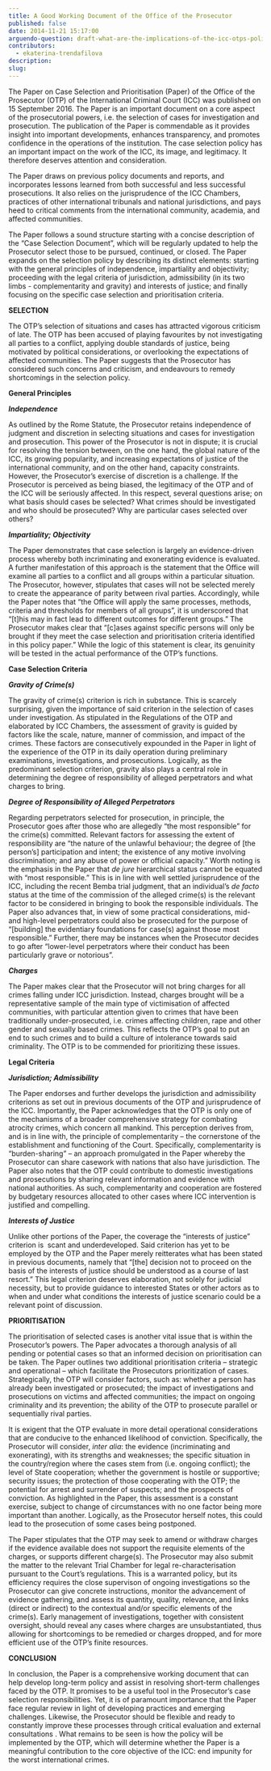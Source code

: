 ```yaml
---
title: A Good Working Document of the Office of the Prosecutor
published: false
date: 2014-11-21 15:17:00
arguendo-question: draft-what-are-the-implications-of-the-icc-otps-policy-paper-on-case-selection-and-prioritisation-2016
contributors:
  - ekaterina-trendafilova
description:
slug:
---
```



The Paper on Case Selection and Prioritisation (Paper) of the Office of the Prosecutor (OTP) of the International Criminal Court (ICC) was published on 15 September 2016. The Paper is an important document on a core aspect of the prosecutorial powers, i.e. the selection of cases for investigation and prosecution. The publication of the Paper is commendable as it provides insight into important developments, enhances transparency, and promotes confidence in the operations of the institution. The case selection policy has an important impact on the work of the ICC, its image, and legitimacy. It therefore deserves attention and consideration.

The Paper draws on previous policy documents and reports, and incorporates lessons learned from both successful and less successful prosecutions. It also relies on the jurisprudence of the ICC Chambers, practices of other international tribunals and national jurisdictions, and pays heed to critical comments from the international community, academia, and affected communities.

The Paper follows a sound structure starting with a concise description of the “Case Selection Document”, which will be regularly updated to help the Prosecutor select those to be pursued, continued, or closed. The Paper expands on the selection policy by describing its distinct elements: starting with the general principles of independence, impartiality and objectivity; proceeding with the legal criteria of jurisdiction, admissibility (in its two limbs - complementarity and gravity) and interests of justice; and finally focusing on the specific case selection and prioritisation criteria.

**SELECTION**

The OTP’s selection of situations and cases has attracted vigorous criticism of late. The OTP has been accused of playing favourites by not investigating all parties to a conflict, applying double standards of justice, being motivated by political considerations, or overlooking the expectations of affected communities. The Paper suggests that the Prosecutor has considered such concerns and criticism, and endeavours to remedy shortcomings in the selection policy.

**General Principles**

***Independence***

As outlined by the Rome Statute, the Prosecutor retains independence of judgment and discretion in selecting situations and cases for investigation and prosecution. This power of the Prosecutor is not in dispute; it is crucial for resolving the tension between, on the one hand, the global nature of the ICC, its growing popularity, and increasing expectations of justice of the international community, and on the other hand, capacity constraints. However, the Prosecutor’s exercise of discretion is a challenge. If the Prosecutor is perceived as being biased, the legitimacy of the OTP and of the ICC will be seriously affected. In this respect, several questions arise; on what basis should cases be selected? What crimes should be investigated and who should be prosecuted? Why are particular cases selected over others?

***Impartiality; Objectivity***

The Paper demonstrates that case selection is largely an evidence-driven process whereby both incriminating and exonerating evidence is evaluated. A further manifestation of this approach is the statement that the Office will examine all parties to a conflict and all groups within a particular situation. The Prosecutor, however, stipulates that cases will not be selected merely to create the appearance of parity between rival parties. Accordingly, while the Paper notes that “the Office will apply the same processes, methods, criteria and thresholds for members of all groups”, it is underscored that “[t]his may in fact lead to different outcomes for different groups.” The Prosecutor makes clear that “[c]ases against specific persons will only be brought if they meet the case selection and prioritisation criteria identified in this policy paper.” While the logic of this statement is clear, its genuinity will be tested in the actual performance of the OTP’s functions.

**Case Selection Criteria**

***Gravity of Crime(s)***

The gravity of crime(s) criterion is rich in substance. This is scarcely surprising, given the importance of said criterion in the selection of cases under investigation. As stipulated in the Regulations of the OTP and elaborated by ICC Chambers, the assessment of gravity is guided by factors like the scale, nature, manner of commission, and impact of the crimes. These factors are consecutively expounded in the Paper in light of the experience of the OTP in its daily operation during preliminary examinations, investigations, and prosecutions. Logically, as the predominant selection criterion, gravity also plays a central role in determining the degree of responsibility of alleged perpetrators and what charges to bring.

***Degree of Responsibility of Alleged Perpetrators***

Regarding perpetrators selected for prosecution, in principle, the Prosecutor goes after those who are allegedly “the most responsible” for the crime(s) committed. Relevant factors for assessing the extent of responsibility are “the nature of the unlawful behaviour; the degree of [the person’s] participation and intent; the existence of any motive involving discrimination; and any abuse of power or official capacity.” Worth noting is the emphasis in the Paper that *de* *jure* hierarchical status cannot be equated with “most responsible.” This is in line with well settled jurisprudence of the ICC, including the recent Bemba trial judgment, that an individual’s *de* *facto* status at the time of the commission of the alleged crime(s) is the relevant factor to be considered in bringing to book the responsible individuals. The Paper also advances that, in view of some practical considerations, mid- and high-level perpetrators could also be prosecuted for the purpose of “[building] the evidentiary foundations for case(s) against those most responsible.” Further, there may be instances when the Prosecutor decides to go after “lower-level perpetrators where their conduct has been particularly grave or notorious”.

***Charges***

The Paper makes clear that the Prosecutor will not bring charges for all crimes falling under ICC jurisdiction. Instead, charges brought will be a representative sample of the main type of victimisation of affected communities, with particular attention given to crimes that have been traditionally under-prosecuted, i.e. crimes affecting children, rape and other gender and sexually based crimes. This reflects the OTP’s goal to put an end to such crimes and to build a culture of intolerance towards said criminality. The OTP is to be commended for prioritizing these issues.

**Legal Criteria**

***Jurisdiction; Admissibility***

The Paper endorses and further develops the jurisdiction and admissibility criterions as set out in previous documents of the OTP and jurisprudence of the ICC. Importantly, the Paper acknowledges that the OTP is only one of the mechanisms of a broader comprehensive strategy for combating atrocity crimes, which concern all mankind. This perception derives from, and is in line with, the principle of complementarity – the cornerstone of the establishment and functioning of the Court. Specifically, complementarity is “burden-sharing” – an approach promulgated in the Paper whereby the Prosecutor can share casework with nations that also have jurisdiction. The Paper also notes that the OTP could contribute to domestic investigations and prosecutions by sharing relevant information and evidence with national authorities. As such, complementarity and cooperation are fostered by budgetary resources allocated to other cases where ICC intervention is justified and compelling.

***Interests of Justice***

Unlike other portions of the Paper, the coverage the “interests of justice” criterion is  scant and underdeveloped. Said criterion has yet to be employed by the OTP and the Paper merely reitterates what has been stated in previous documents, namely that “[the] decision not to proceed on the basis of the interests of justice should be understood as a course of last resort.” This legal criterion deserves elaboration, not solely for judicial necessity, but to provide guidance to interested States or other actors as to when and under what conditions the interests of justice scenario could be a relevant point of discussion.

**PRIORITISATION**

The prioritisation of selected cases is another vital issue that is within the Prosecutor’s powers. The Paper advocates a thorough analysis of all pending or potential cases so that an informed decision on prioritisation can be taken. The Paper outlines two additional prioritisation criteria – strategic and operational – which facilitate the Prosecutors prioritization of cases. Strategically, the OTP will consider factors, such as: whether a person has already been investigated or prosecuted; the impact of investigations and prosecutions on victims and affected communities; the impact on ongoing criminality and its prevention; the ability of the OTP to prosecute parallel or sequentially rival parties.

It is exigent that the OTP evaluate in more detail operational considerations that are conducive to the enhanced likelihood of conviction. Specifically, the Prosecutor will consider, *inter* *alia*: the evidence (incriminating and exonerating), with its strengths and weaknesses; the specific situation in the country/region where the cases stem from (i.e. ongoing conflict); the level of State cooperation; whether the government is hostile or supportive; security issues; the protection of those cooperating with the OTP; the potential for arrest and surrender of suspects; and the prospects of conviction. As highlighted in the Paper, this assessment is a constant exercise, subject to change of circumstances with no one factor being more important than another. Logically, as the Prosecutor herself notes, this could lead to the prosecution of some cases being postponed.

The Paper stipulates that the OTP may seek to amend or withdraw charges if the evidence available does not support the requisite elements of the charges, or supports different charge(s). The Prosecutor may also submit the matter to the relevant Trial Chamber for legal re-characterisation pursuant to the Court’s regulations. This is a warranted policy, but its efficiency requires the close supervison of ongoing investigations so the Prosecutor can give concrete instructions, monitor the advancement of evidence gathering, and assess its quantity, quality, relevance, and links (direct or indirect) to the contextual and/or specific elements of the crime(s). Early management of investigations, together with consistent oversight, should reveal any cases where charges are unsubstantiated, thus allowing for shortcomings to be remedied or charges dropped, and for more efficient use of the OTP’s finite resources.

**CONCLUSION**

In conclusion, the Paper is a comprehensive working document that can help develop long-term policy and assist in resolving short-term challenges faced by the OTP. It promises to be a useful tool in the Prosecutor’s case selection responsibilities. Yet, it is of paramount importance that the Paper face regular review in light of developing practices and emerging challenges. Likewise, the Prosecutor should be flexible and ready to constantly improve these processes through critical evaluation and external consultations . What remains to be seen is how the policy will be implemented by the OTP, which will determine whether the Paper is a meaningful contribution to the core objective of the ICC: end impunity for the worst international crimes.